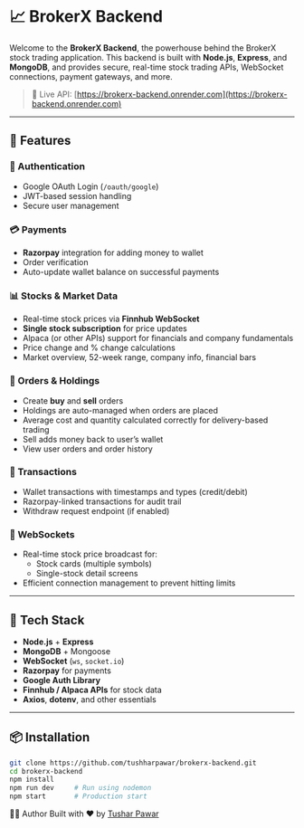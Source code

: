 # 📈 BrokerX Backend

Welcome to the **BrokerX Backend**, the powerhouse behind the BrokerX stock trading application. This backend is built with **Node.js**, **Express**, and **MongoDB**, and provides secure, real-time stock trading APIs, WebSocket connections, payment gateways, and more.

> 🔗 Live API: [https://brokerx-backend.onrender.com](https://brokerx-backend.onrender.com)

---

## 🚀 Features

### 🔐 Authentication
- Google OAuth Login (`/oauth/google`)
- JWT-based session handling
- Secure user management

### 💳 Payments
- **Razorpay** integration for adding money to wallet
- Order verification
- Auto-update wallet balance on successful payments

### 📊 Stocks & Market Data
- Real-time stock prices via **Finnhub WebSocket**
- **Single stock subscription** for price updates
- Alpaca (or other APIs) support for financials and company fundamentals
- Price change and % change calculations
- Market overview, 52-week range, company info, financial bars

### 💼 Orders & Holdings
- Create **buy** and **sell** orders
- Holdings are auto-managed when orders are placed
- Average cost and quantity calculated correctly for delivery-based trading
- Sell adds money back to user’s wallet
- View user orders and order history

### 🔁 Transactions
- Wallet transactions with timestamps and types (credit/debit)
- Razorpay-linked transactions for audit trail
- Withdraw request endpoint (if enabled)

### 🔔 WebSockets
- Real-time stock price broadcast for:
  - Stock cards (multiple symbols)
  - Single-stock detail screens
- Efficient connection management to prevent hitting limits

---
## 🔧 Tech Stack

- **Node.js** + **Express**
- **MongoDB** + Mongoose
- **WebSocket** (`ws`, `socket.io`)
- **Razorpay** for payments
- **Google Auth Library**
- **Finnhub / Alpaca APIs** for stock data
- **Axios**, **dotenv**, and other essentials

---

## 📦 Installation

```bash
git clone https://github.com/tushharpawar/brokerx-backend.git
cd brokerx-backend
npm install
npm run dev     # Run using nodemon
npm start       # Production start
```

🙋‍♂️ Author
Built with ❤️ by [Tushar Pawar](https://github.com/tushharpawar)
